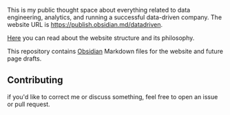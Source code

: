This is my public thought space about everything related to data engineering, analytics, and running a successful data-driven company. The website URL is https://publish.obsidian.md/datadriven.

[Here](https://publish.obsidian.md/datadriven/About) you can read about the website structure and its philosophy.

This repository contains [Obsidian](https://obsidian.md/) Markdown files for the website and future page drafts.

## Contributing
if you'd like to correct me or discuss something, feel free to open an issue or pull request.
